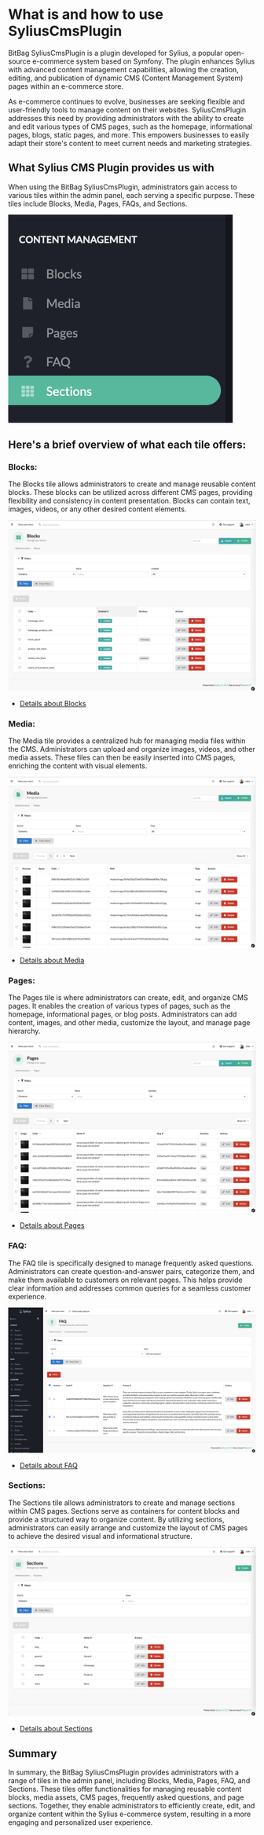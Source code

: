 # What is and how to use SyliusCmsPlugin

BitBag SyliusCmsPlugin is a plugin developed for Sylius, 
a popular open-source e-commerce system based on Symfony. 
The plugin enhances Sylius with advanced content management capabilities, allowing the creation,
editing, and publication of dynamic CMS (Content Management System) pages within an e-commerce store.

As e-commerce continues to evolve, businesses are seeking flexible and user-friendly tools to manage content on their websites.
SyliusCmsPlugin addresses this need by providing administrators with the ability to create and edit various types of CMS pages,
such as the homepage, informational pages, blogs, static pages, and more. 
This empowers businesses to easily adapt their store's content to meet current needs and marketing strategies.

## What Sylius CMS Plugin provides us with

When using the BitBag SyliusCmsPlugin, administrators gain access to various tiles within the admin panel, each serving a specific purpose.
These tiles include Blocks, Media, Pages, FAQs, and Sections.

![Screenshot showing content management config in admin](content_management.png)

## Here's a brief overview of what each tile offers:
### Blocks:
The Blocks tile allows administrators to create and manage reusable content blocks.
These blocks can be utilized across different CMS pages, providing flexibility and consistency in content presentation.
Blocks can contain text, images, videos, or any other desired content elements.

![Screenshot showing content management config in admin](blocks_cms.png)
- [Details about Blocks](use_case_blocks.md)

### Media:
The Media tile provides a centralized hub for managing media files within the CMS.
Administrators can upload and organize images, videos, and other media assets.
These files can then be easily inserted into CMS pages, enriching the content with visual elements.

![Screenshot showing content management config in admin](media_cms.png)

- [Details about Media](use_case_media.md)


### Pages: 
The Pages tile is where administrators can create, edit, and organize CMS pages.
It enables the creation of various types of pages, such as the homepage, informational pages, or blog posts.
Administrators can add content, images, and other media, customize the layout, and manage page hierarchy.


![Screenshot showing content management config in admin](pages_cms.png)

- [Details about Pages](use_case_pages.md)

### FAQ: 
The FAQ tile is specifically designed to manage frequently asked questions.
Administrators can create question-and-answer pairs, categorize them, and make them available to customers on relevant pages.
This helps provide clear information and addresses common queries for a seamless customer experience.

![Screenshot showing content management config in admin](faq_cms.png)

- [Details about FAQ](use_case_faq.md)

### Sections: 
The Sections tile allows administrators to create and manage sections within CMS pages.
Sections serve as containers for content blocks and provide a structured way to organize content.
By utilizing sections, administrators can easily arrange and customize the layout of CMS pages to achieve the desired visual and informational structure.

![Screenshot showing content management config in admin](sections_cms.png)

- [Details about Sections](use_case_sections.md)

## Summary

In summary, the BitBag SyliusCmsPlugin provides administrators with a range of tiles in the admin panel, including Blocks,
Media, Pages, FAQ, and Sections.
These tiles offer functionalities for managing reusable content blocks, media assets, CMS pages, frequently asked questions,
and page sections.
Together, they enable administrators to efficiently create, edit, and organize content within the Sylius e-commerce system,
resulting in a more engaging and personalized user experience.

